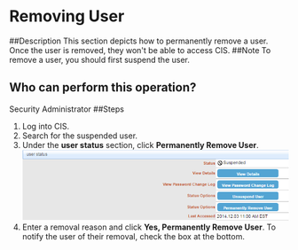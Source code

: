 # Removing User
##Description
This section depicts how to permanently remove a user. Once the user is removed, they won't be able to access CIS.
##Note
To remove a user, you should first suspend the user.
## Who can perform this operation?
Security Administrator
##Steps
1. Log into CIS.
2. Search for the suspended user.
3. Under the **user status** section, click **Permanently Remove User**.
![](ru-3.png)
4. Enter a removal reason and click **Yes, Permanently Remove User**. To notify the user of their removal, check the box at the bottom.



